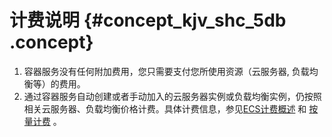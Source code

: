 # 计费说明 {#concept_kjv_shc_5db .concept}

1.  容器服务没有任何附加费用，您只需要支付您所使用资源（云服务器, 负载均衡等）的费用。
2.  通过容器服务自动创建或者手动加入的云服务器实例或负载均衡实例，仍按照相关云服务器、负载均衡价格计费。具体计费信息，参见[ECS计费概述](../../../../intl.zh-CN/产品定价/计费概览.md#) 和 [按量计费](../../../../intl.zh-CN/产品定价/按量计费.md#) 。

